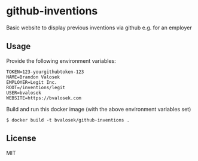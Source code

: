 # github-inventions

Basic website to display previous inventions via github e.g. for an employer

## Usage

Provide the following environment variables:

```
TOKEN=123-yourgithubtoken-123
NAME=Brandon Valosek
EMPLOYER=Legit Inc.
ROOT=/inventions/legit
USER=bvalosek
WEBSITE=https://bvalosek.com
```

Build and run this docker image (with the above environment variables set)

```
$ docker build -t bvalosek/github-inventions .
```

## License

MIT

